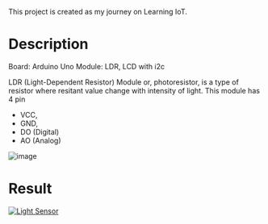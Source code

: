This project is created as my journey on Learning IoT.

# Description
Board: Arduino Uno
Module: LDR, LCD with i2c

LDR (Light-Dependent Resistor) Module or, photoresistor, is a type of resistor where resitant value change with intensity of light.
This module has 4 pin
- VCC,
- GND,
- DO (Digital)
- AO (Analog)

![image](https://github.com/ayinmursalin/light_sensor/assets/9250558/cd1db118-ca81-430d-bfb7-50c8d67f2a2a)

# Result
[![Light Sensor](https://img.youtube.com/vi/rnZD5MibgWc/0.jpg)](https://www.youtube.com/watch?v=rnZD5MibgWc "Light Sensor")
